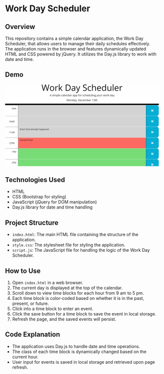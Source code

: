# Work Day Scheduler

## Overview

This repository contains a simple calendar application, the Work Day Scheduler, that allows users to manage their daily schedules effectively. The application runs in the browser and features dynamically updated HTML and CSS powered by jQuery. It utilizes the Day.js library to work with date and time.

## Demo

![Work Day Scheduler Demo](./Assets/05-third-party-apis-homework-demo.gif)

## Technologies Used

- HTML
- CSS (Bootstrap for styling)
- JavaScript (jQuery for DOM manipulation)
- Day.js library for date and time handling

## Project Structure

- `index.html`: The main HTML file containing the structure of the application.
- `style.css`: The stylesheet file for styling the application.
- `script.js`: The JavaScript file for handling the logic of the Work Day Scheduler.

## How to Use

1. Open `index.html` in a web browser.
2. The current day is displayed at the top of the calendar.
3. Scroll down to view time blocks for each hour from 9 am to 5 pm.
4. Each time block is color-coded based on whether it is in the past, present, or future.
5. Click into a time block to enter an event.
6. Click the save button for a time block to save the event in local storage.
7. Refresh the page, and the saved events will persist.

## Code Explanation

- The application uses Day.js to handle date and time operations.
- The class of each time block is dynamically changed based on the current hour.
- User input for events is saved in local storage and retrieved upon page refresh.